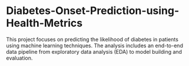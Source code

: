 # Diabetes-Onset-Prediction-using-Health-Metrics
This project focuses on predicting the likelihood of diabetes in patients using machine learning techniques. The analysis includes an end-to-end data pipeline from exploratory data analysis (EDA) to model building and evaluation.
